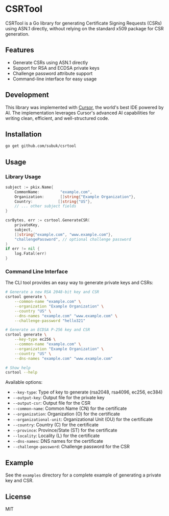 # CSRTool

CSRTool is a Go library for generating Certificate Signing Requests (CSRs) using ASN.1 directly, without relying on the standard x509 package for CSR generation.

## Features

- Generate CSRs using ASN.1 directly
- Support for RSA and ECDSA private keys
- Challenge password attribute support
- Command-line interface for easy usage

## Development

This library was implemented with [Cursor](https://cursor.sh), the world's best IDE powered by AI. The implementation leverages Cursor's advanced AI capabilities for writing clean, efficient, and well-structured code.

## Installation

```bash
go get github.com/subuk/csrtool
```

## Usage

### Library Usage

```go
subject := pkix.Name{
    CommonName:         "example.com",
    Organization:       []string{"Example Organization"},
    Country:           []string{"US"},
    // ... other subject fields
}

csrBytes, err := csrtool.GenerateCSR(
    privateKey,
    subject,
    []string{"example.com", "www.example.com"},
    "challengePassword", // optional challenge password
)
if err != nil {
    log.Fatal(err)
}
```

### Command Line Interface

The CLI tool provides an easy way to generate private keys and CSRs:

```bash
# Generate a new RSA 2048-bit key and CSR
csrtool generate \
    --common-name "example.com" \
    --organization "Example Organization" \
    --country "US" \
    --dns-names "example.com" "www.example.com" \
    --challenge-password "hello321"

# Generate an ECDSA P-256 key and CSR
csrtool generate \
    --key-type ec256 \
    --common-name "example.com" \
    --organization "Example Organization" \
    --country "US" \
    --dns-names "example.com" "www.example.com"

# Show help
csrtool --help
```

Available options:
- `--key-type`: Type of key to generate (rsa2048, rsa4096, ec256, ec384)
- `--output-key`: Output file for the private key
- `--output-csr`: Output file for the CSR
- `--common-name`: Common Name (CN) for the certificate
- `--organization`: Organization (O) for the certificate
- `--organizational-unit`: Organizational Unit (OU) for the certificate
- `--country`: Country (C) for the certificate
- `--province`: Province/State (ST) for the certificate
- `--locality`: Locality (L) for the certificate
- `--dns-names`: DNS names for the certificate
- `--challenge-password`: Challenge password for the CSR

## Example

See the `examples` directory for a complete example of generating a private key and CSR.

## License

MIT
